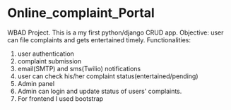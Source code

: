 # Online_complaint_Portal
WBAD Project.
This is a my first python/django CRUD app.
Objective:
  user can file complaints and gets entertained timely.
Functionalities:
1. user authentication
2. complaint submission
3. email(SMTP) and sms(Twilio) notifications
4. user can check his/her complaint status(entertained/pending)
5. Admin panel
6. Admin can login and update status of users' complaints.
7. For frontend I used bootstrap

